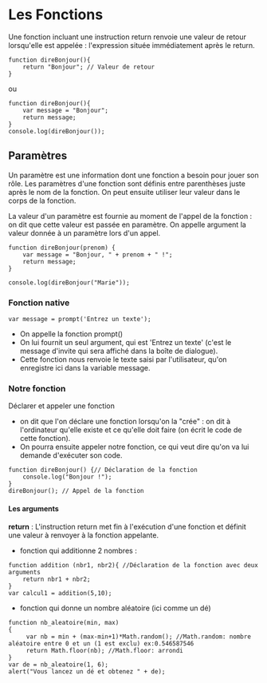 # Les Fonctions

Une fonction incluant une instruction return renvoie une valeur de retour lorsqu'elle est appelée : l'expression située immédiatement après le return.

```JS
function direBonjour(){
    return "Bonjour"; // Valeur de retour
}

```

ou 

```JS
function direBonjour(){
    var message = "Bonjour";
    return message;
}
console.log(direBonjour());
```

## Paramètres

Un paramètre est une information dont une fonction a besoin pour jouer son rôle. Les paramètres d'une fonction sont définis entre parenthèses juste après le nom de la fonction. On peut ensuite utiliser leur valeur dans le corps de la fonction.

La valeur d'un paramètre est fournie au moment de l'appel de la fonction : on dit que cette valeur est passée en paramètre. On appelle argument la valeur donnée à un paramètre lors d'un appel.

```JS
function direBonjour(prenom) {
    var message = "Bonjour, " + prenom + " !";
    return message;
}

console.log(direBonjour("Marie"));
```

### Fonction native

```JS
var message = prompt('Entrez un texte');
```

- On appelle la fonction prompt()
- On lui fournit un seul argument, qui est 'Entrez un texte' (c'est le message d'invite qui sera affiché dans la boîte de dialogue).
- Cette fonction nous renvoie le texte saisi par l'utilisateur, qu'on enregistre ici dans la variable message.

### Notre fonction

Déclarer et appeler une fonction

- on dit que l'on déclare une fonction lorsqu'on la "crée" : on dit à l'ordinateur qu'elle existe et ce qu'elle doit faire (on écrit le code de cette fonction).
- On pourra ensuite appeler notre fonction, ce qui veut dire qu'on va lui demande d'exécuter son code.

```JS
function direBonjour() {// Déclaration de la fonction
    console.log("Bonjour !");
}
direBonjour(); // Appel de la fonction
```

#### Les arguments

**return** : L'instruction return met fin à l'exécution d'une fonction et définit une valeur à renvoyer à la fonction appelante.

- fonction qui additionne 2 nombres :

```JS
function addition (nbr1, nbr2){ //Déclaration de la fonction avec deux arguments
    return nbr1 + nbr2;
}
var calcul1 = addition(5,10);
```

- fonction qui donne un nombre aléatoire (ici comme un dé)

```JS
function nb_aleatoire(min, max)
{
     var nb = min + (max-min+1)*Math.random(); //Math.random: nombre aléatoire entre 0 et un (1 est exclu) ex:0.546587546
     return Math.floor(nb); //Math.floor: arrondi
}
var de = nb_aleatoire(1, 6);
alert("Vous lancez un dé et obtenez " + de);

```
